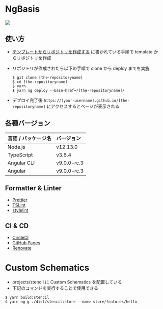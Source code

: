 # NgBasis

![](https://github.com/kasaharu/ng-basis/workflows/Node%20CI/badge.svg)

## 使い方

- [テンプレートからリポジトリを作成する](https://help.github.com/ja/github/creating-cloning-and-archiving-repositories/creating-a-repository-from-a-template) に書かれている手順で template からリポジトリを作成
- リポジトリが作成されたら以下の手順で clone から deploy までを実施

  ```shell
  $ git clone [the-repositoryname]
  $ cd [the-repositoryname]
  $ yarn
  $ yarn ng deploy --base-href=/[the-repositoryname]/
  ```

- デプロイ完了後 `https://[your-username].github.io/[the-repositoryname]` にアクセスするとページが表示される

## 各種バージョン

| 言語 / パッケージ名 | バージョン  |
| :------------------ | :---------- |
| Node.js             | v12.13.0    |
| TypeScript          | v3.6.4      |
| Angular CLI         | v9.0.0-rc.3 |
| Angular             | v9.0.0-rc.3 |

## Formatter & Linter

- [Prettier](https://prettier.io/)
- [TSLint](https://palantir.github.io/tslint/)
- [stylelint](https://stylelint.io/)

## CI & CD

- [CircleCI](https://circleci.com/)
- [GitHub Pages](https://help.github.com/ja/github/working-with-github-pages)
- [Renovate](https://renovate.whitesourcesoftware.com/)

# Custom Schematics

- projects/stencil に Custom Schematics を配置している
- 下記のコマンドを実行することで使用できる

```shell
$ yarn build:stencil
$ yarn ng g ./dist/stencil:store --name store/features/hello
```
